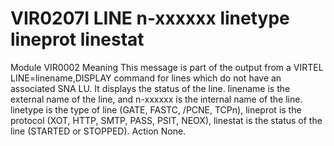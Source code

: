 # VIR0207I LINE n-xxxxxx linetype lineprot linestat
Module
    VIR0002
Meaning
    This message is part of the output from a VIRTEL LINE=linename,DISPLAY command for lines which do not have an associated SNA LU. It displays the status of the line. linename is the external name of the line, and n-xxxxxx is the internal name of the line. linetype is the type of line (GATE, FASTC, /PCNE, TCPn), lineprot is the protocol (XOT, HTTP, SMTP, PASS, PSIT, NEOX), linestat is the status of the line (STARTED or STOPPED).
Action
    None.
